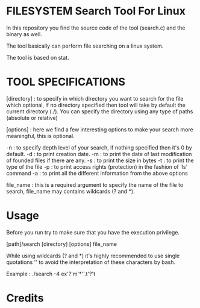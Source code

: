 # FILESYSTEM Search Tool For Linux

In this repository you find the source code of the tool (search.c) and the binary as well.

The tool basically can perform file searching on a linux system.

The tool is based on stat.

# TOOL SPECIFICATIONS

[directory] : to specify in which directory you want to search for the file which optional, if no directory specified then tool will take by default the current directory (./). You can specify the directory using any type of paths (absolute or relative)

[options] : here we find a few interesting options to make your search more meaningful, this is optional.

-n : to specify depth level of your search, if nothing specified then it's 0 by default.
-d : to print creation date.
-m : to print the date of last modification of founded files if there are any.
-s : to print the size in bytes
-t : to print the type of the file
-p : to print access rights (protection) in the fashion of 'ls'  command
-a : to print all the different information from the above options

file_name : this is a required argument to specify the name of the file to search, file_name may contains wildcards (? and *).

# Usage

Before you run try to make sure that you have the execution privilege.

[path]/search [directory] [options] file_name

While using wildcards (? and *) it's highly recommended to use single quotations '' to avoid the interpretation of these characters by bash.

Example : ./search -4 ex'?'m'*''.t'?'t

# Credits
